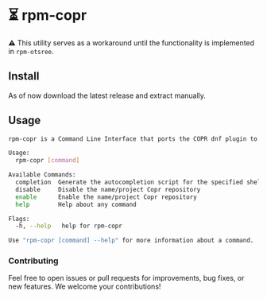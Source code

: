 #  ⏳ rpm-copr

⚠️ This utility serves as a workaround until the functionality is implemented in ```rpm-otsree```.

## Install
As of now download the latest release and extract manually.

## Usage
```bash
rpm-copr is a Command Line Interface that ports the COPR dnf plugin to immutable (OSTree) images.

Usage:
  rpm-copr [command]

Available Commands:
  completion  Generate the autocompletion script for the specified shell
  disable     Disable the name/project Copr repository
  enable      Enable the name/project Copr repository
  help        Help about any command

Flags:
  -h, --help   help for rpm-copr

Use "rpm-copr [command] --help" for more information about a command.
```

### Contributing

Feel free to open issues or pull requests for improvements, bug fixes, or new features. We welcome your contributions!
